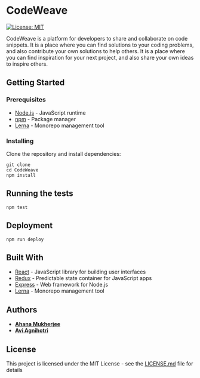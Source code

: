 # CodeWeave

[![License: MIT](https://img.shields.io/badge/License-MIT-yellow.svg)](https://opensource.org/licenses/MIT)


CodeWeave is a platform for developers to share and collaborate on code snippets. It is a place where you can find solutions to your coding problems, and also contribute your own solutions to help others. It is a place where you can find inspiration for your next project, and also share your own ideas to inspire others.

## Getting Started

### Prerequisites

* [Node.js](https://nodejs.org/en/) - JavaScript runtime
* [npm](https://www.npmjs.com/) - Package manager
* [Lerna](https://lernajs.io/) - Monorepo management tool

### Installing

Clone the repository and install dependencies:

```
git clone
cd CodeWeave
npm install
```

## Running the tests

```
npm test
```

## Deployment

```
npm run deploy
```

## Built With

* [React](https://reactjs.org/) - JavaScript library for building user interfaces
* [Redux](https://redux.js.org/) - Predictable state container for JavaScript apps
* [Express](https://expressjs.com/) - Web framework for Node.js
* [Lerna](https://lernajs.io/) - Monorepo management tool


## Authors

* **[Ahana Mukherjee](https://github.com/ahana-mukherjee)**
* **[Avi Agnihotri](https://github.com/AviAgnihotri)**


## License

This project is licensed under the MIT License - see the [LICENSE.md](LICENSE.md) file for details